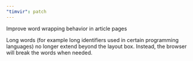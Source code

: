 ```yaml
---
"timvir": patch
---
```


Improve word wrapping behavior in article pages

Long words (for example long identifiers used in certain programming languages) no longer extend beyond the layout box.
Instead, the browser will break the words when needed.
